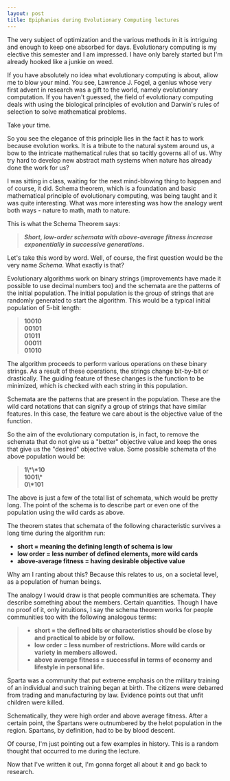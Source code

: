 ```yaml
---
layout: post
title: Epiphanies during Evolutionary Computing lectures
---
```


<p>
  The very subject of optimization and the various methods in it is intriguing and enough to keep one absorbed for days. Evolutionary computing is my elective this semester and I am impressed. I have only barely started but I'm already hooked like a junkie on weed.
</p>
<!--more-->
<p>
If you have absolutely no idea what evolutionary computing is about, allow me to blow your mind. You see, Lawrence J. Fogel, a genius whose very first advent in research was a gift to the world, namely evolutionary computation. If you haven't guessed, the field of evolutionary computing deals with using the biological principles of evolution and Darwin's rules of selection to solve mathematical problems.</p>

<p>Take your time.</p>

<p>
  So you see the elegance of this principle lies in the fact it has to work because evolution works. It is a tribute to the natural system around us, a bow to the intricate mathematical rules that so tacitly governs all of us. Why try hard to develop new abstract math systems when nature has already done the work for us?
</p>

<p>
  I was sitting in class, waiting for the next mind-blowing thing to happen and of course, it did. Schema theorem, which is a foundation and basic mathematical principle of evolutionary computing, was being taught and it was quite interesting. What was more interesting was how the analogy went both ways - nature to math, math to nature.
</p>

<p>
  This is what the Schema Theorem says:
</p>

<p>
  <blockquote>
    <b><i>Short, low-order schemata with above-average fitness increase exponentially in successive generations.</i></b>
  </blockquote>
</p>

<p>Let's take this word by word. Well, of course, the first question would be the very name <i>Schema</i>. What exactly is that?</p>

<p>Evolutionary algorithms work on binary strings (improvements have made it possible to use decimal numbers too) and the schemata are the patterns of the initial population. The initial population is the group of strings that are randomly generated to start the algorithm. This would be a typical initial population of 5-bit length:

<blockquote>
  <b>
    10010<br>
    00101<br>
    01011<br>
    00011<br>
    01010<br>
  </b>
</blockquote>
<p>
The algorithm proceeds to perform various operations on these binary strings. As a result of these operations, the strings change bit-by-bit or drastically. The guiding feature of these changes is the function to be minimized, which is checked with each string in this population.
</p>

<p>
Schemata are the patterns that are present in the population. These are the wild card notations that can signify a group of strings that have similar features. In this case, the feature we care about is the objective value of the function.</p>

<p> So the aim of the evolutionary computation is, in fact, to remove the schemata that do not give us a "better" objective value and keep the ones that give us the "desired" objective value. Some possible schemata of the above population would be:</p>
<blockquote>
  <b>
1\*\*10<br>
1001\*<br>
0\*101<br>
</b>
</blockquote>
<p> The above is just a few of the total list of schemata, which would be pretty long. The point of the schema is to describe part or even one of the population using the wild cards as above.</p>
<p>
The theorem states that schemata of the following characteristic survives a long time during the algorithm run:</p>
<b>
<ul>
  <li>short = meaning the defining length of schema is low</li>
  <li>low order = less number of defined elements, more wild cards</li>
  <li>above-average fitness = having desirable objective value</li>
</ul>
</b>
<p> Why am I ranting about this? Because this relates to us, on a societal level, as a population of human beings.</p>

<p> The analogy I would draw is that people communities are schemata. They describe something about the members. Certain quantities. Though I have no proof of it, only intuitions, I say the schema theorem works for people communities too with the following analogous terms:</p>
<blockquote>
<b>
<ul>
  <li>short = the defined bits or characteristics should be close by and practical to abide by or follow.</li>
  <li>low order = less number of restrictions. More wild cards or variety in members allowed.</li>
  <li>above average fitness = successful in terms of economy and lifestyle in personal life.</li>
</b>
</blockquote>
<p> Sparta was a community that put extreme emphasis on the military training of an individual and such training began at birth. The citizens were debarred from trading and manufacturing by law. Evidence points out that unfit children were killed.</p>
<p> Schematically, they were high order and above average fitness. After a certain point, the Spartans were outnumbered by the helot population in the region. Spartans, by definition, had to be by blood descent.</p>
<p>Of course, I'm just pointing out a few examples in history. This is a random thought that occurred to me during the lecture.</p>
<p>Now that I've written it out, I'm gonna forget all about it and go back to research.</p>


